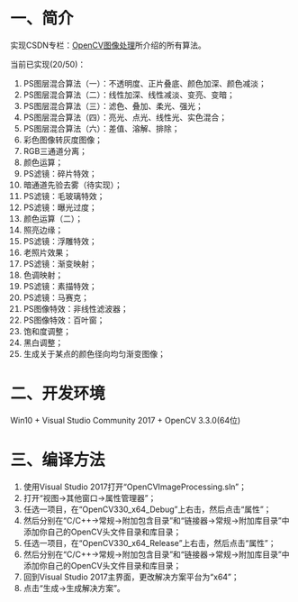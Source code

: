 # 一、简介

实现CSDN专栏：[OpenCV图像处理](http://blog.csdn.net/column/details/opencv-image.html?&page=3)所介绍的所有算法。

当前已实现(20/50)：
1. PS图层混合算法（一）：不透明度、正片叠底、颜色加深、颜色减淡；
2. PS图层混合算法（二）：线性加深、线性减淡、变亮、变暗；
3. PS图层混合算法（三）：滤色、叠加、柔光、强光；
4. PS图层混合算法（四）：亮光、点光、线性光、实色混合；
5. PS图层混合算法（六）：差值、溶解、排除；
6. 彩色图像转灰度图像；
7. RGB三通道分离；
8. 颜色运算；
9. PS滤镜：碎片特效；
10. 暗通道先验去雾（待实现）；
11. PS滤镜：毛玻璃特效；
12. PS滤镜：曝光过度；
13. 颜色运算（二）；
14. 照亮边缘；
15. PS滤镜：浮雕特效；
16. 老照片效果；
17. PS滤镜：渐变映射；
18. 色调映射；
19. PS滤镜：素描特效；
20. PS滤镜：马赛克；
21. PS图像特效：非线性滤波器；
22. PS图像特效：百叶窗；
23. 饱和度调整；
24. 黑白调整；
25. 生成关于某点的颜色径向均匀渐变图像；

# 二、开发环境

Win10 + Visual Studio Community 2017 + OpenCV 3.3.0(64位)

# 三、编译方法

1. 使用Visual Studio 2017打开“OpenCVImageProcessing.sln”；
2. 打开“视图->其他窗口->属性管理器”；
3. 任选一项目，在“OpenCV330_x64_Debug”上右击，然后点击“属性”；
4. 然后分别在“C/C++->常规->附加包含目录”和“链接器->常规->附加库目录”中添加你自己的OpenCV头文件目录和库目录；
5. 任选一项目，在“OpenCV330_x64_Release”上右击，然后点击“属性”；
6. 然后分别在“C/C++->常规->附加包含目录”和“链接器->常规->附加库目录”中添加你自己的OpenCV头文件目录和库目录；
7. 回到Visual Studio 2017主界面，更改解决方案平台为“x64”；
8. 点击“生成->生成解决方案”。